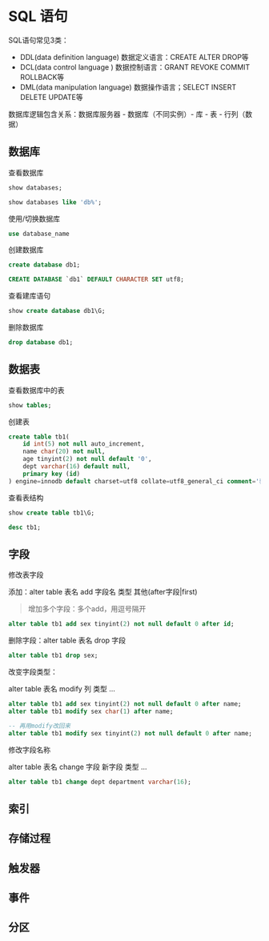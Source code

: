 # SQL 语句

SQL语句常见3类：

* DDL(data definition language) 数据定义语言：CREATE ALTER DROP等
* DCL(data control language   ) 数据控制语言：GRANT REVOKE COMMIT ROLLBACK等
* DML(data manipulation language) 数据操作语言；SELECT INSERT DELETE UPDATE等

数据库逻辑包含关系：数据库服务器 - 数据库（不同实例）- 库 - 表 - 行列（数据）

## 数据库

查看数据库

```sql
show databases;

show databases like 'db%';
```

使用/切换数据库

```sql
use database_name
```

创建数据库

```sql
create database db1;

CREATE DATABASE `db1` DEFAULT CHARACTER SET utf8;
```

查看建库语句

```sql
show create database db1\G;
```

删除数据库

```sql
drop database db1;
```

## 数据表

查看数据库中的表

```sql
show tables;
```

创建表

```sql
create table tb1(
    id int(5) not null auto_increment,
    name char(20) not null,
    age tinyint(2) not null default '0',
    dept varchar(16) default null,
    primary key (id)
) engine=innodb default charset=utf8 collate=utf8_general_ci comment='表1';
```

查看表结构

```sql
show create table tb1\G;

desc tb1;
```

## 字段

修改表字段

添加：alter table 表名 add 字段名 类型 其他(after字段|first)

> 增加多个字段：多个add，用逗号隔开

```sql
alter table tb1 add sex tinyint(2) not null default 0 after id;
```

删除字段：alter table 表名 drop 字段

```sql
alter table tb1 drop sex;
```

改变字段类型：

alter table 表名 modify 列 类型 ...

```sql
alter table tb1 add sex tinyint(2) not null default 0 after name;
alter table tb1 modify sex char(1) after name;
```

```sql
-- 再用modify改回来
alter table tb1 modify sex tinyint(2) not null default 0 after name;
```

修改字段名称

alter table 表名 change 字段 新字段 类型 ...

```sql
alter table tb1 change dept department varchar(16);
```

## 索引

## 存储过程

## 触发器

## 事件

## 分区
